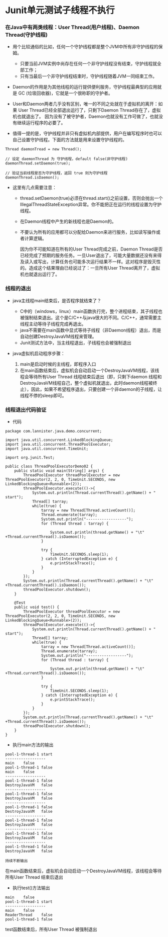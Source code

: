 # Junit单元测试子线程不执行

### 在Java中有两类线程：User Thread(用户线程)、Daemon Thread(守护线程) 

- 用个比较通俗的比如，任何一个守护线程都是整个JVM中所有非守护线程的保姆。
	- 只要当前JVM实例中尚存在任何一个非守护线程没有结束，守护线程就全部工作；
	- 只有当最后一个非守护线程结束时，守护线程随着JVM一同结束工作。

- Daemon的作用是为其他线程的运行提供便利服务，守护线程最典型的应用就是 GC (垃圾回收器)，它就是一个很称职的守护者。

- User和Daemon两者几乎没有区别，唯一的不同之处就在于虚拟机的离开：如果 User  Thread已经全部退出运行了，只剩下Daemon Thread存在了，虚拟机也就退出了。 因为没有了被守护者，Daemon也就没有工作可做了，也就没有继续运行程序的必要了。

- 值得一提的是，守护线程并非只有虚拟机内部提供，用户在编写程序时也可以自己设置守护线程。下面的方法就是用来设置守护线程的。

```
Thread daemonTread = new Thread();  
    
// 设定 daemonThread 为 守护线程，default false(非守护线程)  daemonThread.setDaemon(true);

// 验证当前线程是否为守护线程，返回 true 则为守护线程  
daemonThread.isDaemon();  
```

- 这里有几点需要注意： 

  - thread.setDaemon(true)必须在thread.start()之前设置，否则会抛出一个IllegalThreadStateException异常。你不能把正在运行的线程设置为守护线程。
  - 在Daemon线程中产生的新线程也是Daemon的。 
  - 不要认为所有的应用都可以分配给Daemon来进行服务，比如读写操作或者计算逻辑。

 	因为你不可能知道在所有的User Thread完成之前，Daemon Thread是否已经完成了预期的服务任务。一旦User退出了，可能大量数据还没有来得及读入或写出，计算任务也可能多次运行结果不一样。这对程序是毁灭性的。造成这个结果理由已经说过了：一旦所有User  Thread离开了，虚拟机也就退出运行了。 

### 线程的退出

- java主线程main结束后，是否程序就结束了？

	- C中的（windows，linux）main函数执行完，整个进程结束，其子线程也被强制结束退出。这个是C/C++与java很大的不同。C/C++，通常需要主线程主动等待子线程完成再退出。
	- java不需要在main函数中显式等待子线程（非Daemon线程）退出，而是自动创建DestroyJavaVM线程来管理。
	- Junit测试方法中，当主线程退出，子线程也会被强制退出

- java虚拟机启动程序步骤：

	1. main是启动时候的主线程，即程序入口
	2. 在main函数结束后，虚拟机会自动启动一个DestroyJavaVM线程，该线程会等待所有User Thread 线程结束后退出（即，只剩下daemon  线程和DestroyJavaVM线程自己，整个虚拟机就退出，此时daemon线程被终止），因此，如果不希望程序退出，只要创建一个非daemon的子线程，让线程不停的sleep即可。

### 线程退出代码验证

- 代码

```
package com.lannister.java.demo.concurrent;

import java.util.concurrent.LinkedBlockingQueue;
import java.util.concurrent.ThreadPoolExecutor;
import java.util.concurrent.TimeUnit;

import org.junit.Test;

public class ThreadPoolExecutorDemo02 {
	public static void main(String[] args) {
		ThreadPoolExecutor threadPoolExecutor = new ThreadPoolExecutor(2, 2, 0, TimeUnit.SECONDS, new LinkedBlockingQueue<Runnable>(2));
		threadPoolExecutor.execute(()->{
			System.out.println(Thread.currentThread().getName() + " start");
			Thread[] tarray; 
			while(true) {
				tarray = new Thread[Thread.activeCount()];
				Thread.enumerate(tarray);
				System.out.println("------------------");
				for (Thread thread : tarray) {
					
					System.out.println(thread.getName() + "\t" +Thread.currentThread().isDaemon());
				}
				
				try {
					TimeUnit.SECONDS.sleep(1);
				} catch (InterruptedException e) {
					e.printStackTrace();
				}
			}
		});
		System.out.println(Thread.currentThread().getName() + "\t" +Thread.currentThread().isDaemon());
		threadPoolExecutor.shutdown();
	}
	
	@Test
	public void test() {
		ThreadPoolExecutor threadPoolExecutor = new ThreadPoolExecutor(2, 2, 0, TimeUnit.SECONDS, new LinkedBlockingQueue<Runnable>(2));
		threadPoolExecutor.execute(()->{
			System.out.println(Thread.currentThread().getName() + " start");
			Thread[] tarray; 
			while(true) {
				tarray = new Thread[Thread.activeCount()];
				Thread.enumerate(tarray);
				System.out.println("------------------");
				for (Thread thread : tarray) {
					
					System.out.println(thread.getName() + "\t" +Thread.currentThread().isDaemon());
				}
				
				try {
					TimeUnit.SECONDS.sleep(1);
				} catch (InterruptedException e) {
					e.printStackTrace();
				}
			}
		});
		System.out.println(Thread.currentThread().getName() + "\t" +Thread.currentThread().isDaemon());
		threadPoolExecutor.shutdown();
	}
}
```

- 执行main方法的输出

```
pool-1-thread-1 start
------------------
main	false
pool-1-thread-1	false
main	false
------------------
pool-1-thread-1	false
DestroyJavaVM	false
------------------
pool-1-thread-1	false
DestroyJavaVM	false
------------------
pool-1-thread-1	false
DestroyJavaVM	false
------------------
pool-1-thread-1	false
DestroyJavaVM	false
------------------
pool-1-thread-1	false
DestroyJavaVM	false
------------------
pool-1-thread-1	false
DestroyJavaVM	false

持续不断输出
```

在main函数结束后，虚拟机会自动启动一个DestroyJavaVM线程，该线程会等待所有User Thread 结束后退出

- 执行test()方法输出

```
main	false
pool-1-thread-1 start
------------------
main	false
ReaderThread	false
pool-1-thread-1	false
```
test函数结束后，所有User Thread 被强制退出